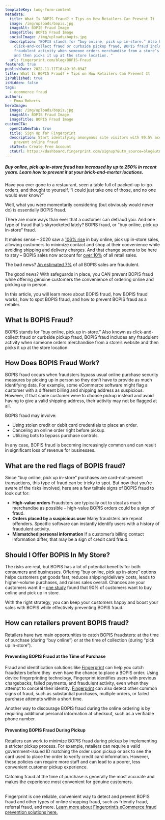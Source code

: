 ```yaml
---
templateKey: long-form-content
metadata:
  title: What Is BOPIS Fraud? + Tips on How Retailers Can Prevent It
  image: /img/uploads/bopis.jpg
  imageAlt: BOPIS Fraud Image
  imageTitle: BOPIS Fraud Image
  socialImage: /img/uploads/bopis.jpg
  description: "BOPIS stands for “buy online, pick up in-store.” Also known as
    click-and-collect fraud or curbside pickup fraud, BOPIS fraud includes any
    fraudulent activity when someone orders merchandise from a store’s website
    and then picks it up at the store location. "
  url: fingerprint.com/blog/BOPIS-Fraud
featured: true
publishDate: 2022-11-11T16:49:10.094Z
title: What Is BOPIS Fraud? + Tips on How Retailers Can Prevent It
isPublished: true
isHidden: false
tags:
  - ecommerce fraud
authors:
  - Emma Roberts
heroImage:
  image: /img/uploads/bopis.jpg
  imageAlt: BOPIS Fraud Image
  imageTitle: BOPIS Fraud Image
customCTA:
  openCtaNewTab: true
  title: Sign Up for Fingerprint
  description: Start identifying anonymous site visitors with 99.5% accuracy to
    prevent online fraud
  ctaText: Create Free Account
  ctaUrl: https://dashboard.fingerprint.com/signup?&utm_source=blog&utm_medium=website&utm_campaign=blog
---
```

##### Buy online, pick up in-store fraud has increased by up to 250% in recent years. Learn how to prevent it at your brick-and-mortar locations.

Have you ever gone to a restaurant, seen a table full of packed-up to-go orders, and thought to yourself, “I could just take one of those, and no one would ever know?” 

Well, what you were momentarily considering (but obviously would never do) is essentially BOPIS fraud.

There are more ways than ever that a customer can defraud you. And one type of fraud that’s skyrocketed lately? BOPIS fraud, or “buy online, pick up in-store” fraud.

It makes sense – 2020 saw a [106% rise](https://www.businessinsider.com/click-and-collect-industry-trends) in buy online, pick up in-store sales, allowing customers to minimize contact and shop at their convenience while avoiding shipping and delivery charges. And that change seems to be here to stay – BOPIS sales now account for [over 10%](https://www.businessinsider.com/click-and-collect-industry-trends) of all retail sales. 

The bad news? [An estimated 7%](https://www.aciworldwide.com/blog/ringing-out-against-mobile-fraud) of all BOPIS sales are fraudulent.

The good news? With safeguards in place, you CAN prevent BOPIS fraud while offering genuine customers the convenience of ordering online and picking up in person.

In this article, you will learn more about BOPIS fraud, how BOPIS fraud works, how to spot BOPIS fraud, and how to prevent BOPIS fraud as a retailer.

## What Is BOPIS Fraud?

BOPIS stands for “buy online, pick up in-store.” Also known as click-and-collect fraud or curbside pickup fraud, BOPIS fraud includes any fraudulent activity when someone orders merchandise from a store’s website and then picks it up at the store location. 



## How Does BOPIS Fraud Work?

BOPIS fraud occurs when fraudsters bypass usual online purchase security measures by picking up in person so they don’t have to provide as much identifying data. For example, some eCommerce software might flag a customer with a different billing and shipping address as suspicious. However, if that same customer were to choose pickup instead and avoid having to give a valid shipping address, their activity may not be flagged at all. 

BOPIS fraud may involve:

* Using stolen credit or debit card credentials to place an order.
* Canceling an online order right before pickup.
* Utilizing bots to bypass purchase controls. 

In any case, BOPIS fraud is becoming increasingly common and can result in significant loss of revenue for businesses.



## What are the red flags of BOPIS fraud? 

Since “buy online, pick up in-store” purchases are card-not-present transactions, this type of fraud can be tricky to spot. But now that you’re aware of the risks involved, here are a few telltale signs of BOPIS fraud to look out for:

* **High-value orders** Fraudsters are typically out to steal as much merchandise as possible – high-value BOPIS orders could be a sign of fraud. 
* **Orders placed by a suspicious user** Many fraudsters are repeat offenders. Specific software can instantly identify users with a history of fraudulent activity.
* **Mismatched personal information** If a customer’s billing contact information differ, that may be a sign of credit card fraud.



## Should I Offer BOPIS In My Store?

The risks are real, but BOPIS has a lot of potential benefits for both consumers and businesses. Offering “buy online, pick up in-store” options helps customers get goods fast, reduces shipping/delivery costs, leads to higher-volume purchases, and raises sales overall. Chances are your customers want it – [one study](https://www.signifyd.com/bopis-buy-online-pick-up-in-store/) found that 90% of customers want to buy online and pick up in store.

With the right strategy, you can keep your customers happy and boost your sales with BOPIS while effectively preventing BOPIS fraud.



## How can retailers prevent BOPIS fraud? 

Retailers have two main opportunities to catch BOPIS fraudsters: at the time of purchase (during “buy online”) or at the time of collection (during “pick up in-store”). 

#### Preventing BOPIS Fraud at the Time of Purchase

Fraud and identification solutions like [Fingerprint](https://fingerprint.com/buy-now-pay-later/) can help you catch fraudsters before they  even have the chance to place a BOPIS order. Using device fingerprinting technology, Fingerprint identifies users with previous chargebacks, failed payments, and fraudulent activity, even when they attempt to conceal their identity. [Fingerprint](https://fingerprint.com/buy-now-pay-later/) can also detect other common signs of fraud, such as substantial purchases, multiple orders, or failed purchase attempts within a short time.

Another way to discourage BOPIS fraud during the online ordering is by requiring additional personal information at checkout, such as a verifiable phone number.

#### Preventing BOPIS Fraud During Pickup

Retailers can work to minimize BOPIS fraud during pickup by implementing a stricter pickup process. For example, retailers can require a valid government-issued ID matching the order upon pickup or ask to see the card used to place the order to verify credit card information. However, these policies can require more staff and can lead to a poorer, less convenient customer pickup experience. 

Catching fraud at the time of purchase is generally the most accurate and makes the experience most convenient for genuine customers.

\
Fingerprint is one reliable, convenient way to detect and prevent BOPIS fraud and other types of online shopping fraud, such as friendly fraud, referral fraud, and more. [Learn more about Fingerprint’s eCommerce fraud prevention solutions here.](https://fingerprint.com/ecommerce/)